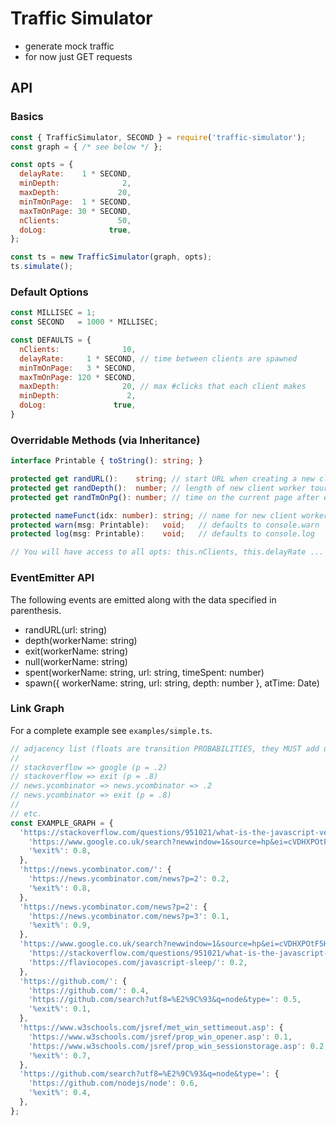 # Traffic Simulator 

- generate mock traffic
- for now just GET requests

## API

### Basics

```js
const { TrafficSimulator, SECOND } = require('traffic-simulator');
const graph = { /* see below */ };

const opts = {
  delayRate:    1 * SECOND,
  minDepth:              2,
  maxDepth:             20,
  minTmOnPage:  1 * SECOND,
  maxTmOnPage: 30 * SECOND,
  nClients:             50,
  doLog:              true,
};

const ts = new TrafficSimulator(graph, opts);
ts.simulate();
```

### Default Options

```javascript
const MILLISEC = 1;
const SECOND   = 1000 * MILLISEC;

const DEFAULTS = {
  nClients:              10,
  delayRate:     1 * SECOND, // time between clients are spawned
  minTmOnPage:   3 * SECOND,
  maxTmOnPage: 120 * SECOND,
  maxDepth:              20, // max #clicks that each client makes
  minDepth:               2, 
  doLog:               true,
}
```

### Overridable Methods (via Inheritance)

```typescript
interface Printable { toString(): string; }

protected get randURL():    string; // start URL when creating a new client worker
protected get randDepth():  number; // length of new client worker tour
protected get randTmOnPg(): number; // time on the current page after each transition

protected nameFunct(idx: number): string; // name for new client workers
protected warn(msg: Printable):   void;   // defaults to console.warn
protected log(msg: Printable):    void;   // defaults to console.log

// You will have access to all opts: this.nClients, this.delayRate ...
```

### EventEmitter API

The following events are emitted along with the data specified in parenthesis.

- randURL(url: string)
- depth(workerName: string)
- exit(workerName: string)
- null(workerName: string)
- spent(workerName: string, url: string, timeSpent: number)
- spawn({ workerName: string, url: string, depth: number }, atTime: Date)

### Link Graph

For a complete example see `examples/simple.ts`.

```javascript
// adjacency list (floats are transition PROBABILITIES, they MUST add up to 1.0)
// 
// stackoverflow => google (p = .2)
// stackoverflow => exit (p = .8)
// news.ycombinator => news.ycombinator => .2
// news.ycombinator => exit (p = .8)
// 
// etc.
const EXAMPLE_GRAPH = {
  'https://stackoverflow.com/questions/951021/what-is-the-javascript-version-of-sleep': {
    'https://www.google.co.uk/search?newwindow=1&source=hp&ei=cVDHXPOtF5HosAfKnJrgDw&q=javascript+sleep+await&oq=jav&gs_l=psy-ab.1.0.35i39l2j0i20i263j0j0i131j0j0i20i263j0i131j0j0i131.889.1455..2407...0.0..0.131.347.3j1......0....1..gws-wiz.....0.8oIEbZdX7Es': 0.2,
    '%exit%': 0.8,
  },
  'https://news.ycombinator.com/': {
    'https://news.ycombinator.com/news?p=2': 0.2,
    '%exit%': 0.8,
  },
  'https://news.ycombinator.com/news?p=2': {
    'https://news.ycombinator.com/news?p=3': 0.1,
    '%exit%': 0.9,
  },
  'https://www.google.co.uk/search?newwindow=1&source=hp&ei=cVDHXPOtF5HosAfKnJrgDw&q=javascript+sleep+await&oq=jav&gs_l=psy-ab.1.0.35i39l2j0i20i263j0j0i131j0j0i20i263j0i131j0j0i131.889.1455..2407...0.0..0.131.347.3j1......0....1..gws-wiz.....0.8oIEbZdX7Es': {
    'https://stackoverflow.com/questions/951021/what-is-the-javascript-version-of-sleep': 0.8,
    'https://flaviocopes.com/javascript-sleep/': 0.2,
  },
  'https://github.com/': {
    'https://github.com/': 0.4,
    'https://github.com/search?utf8=%E2%9C%93&q=node&type=': 0.5,
    '%exit%': 0.1,
  },
  'https://www.w3schools.com/jsref/met_win_settimeout.asp': {
    'https://www.w3schools.com/jsref/prop_win_opener.asp': 0.1,
    'https://www.w3schools.com/jsref/prop_win_sessionstorage.asp': 0.2,
    '%exit%': 0.7,
  },
  'https://github.com/search?utf8=%E2%9C%93&q=node&type=': {
    'https://github.com/nodejs/node': 0.6,
    '%exit%': 0.4,
  },
};
```
